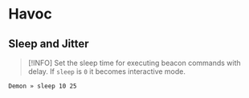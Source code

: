 # Havoc

## Sleep and Jitter

> [!INFO]
> Set the sleep time for executing beacon commands with delay. If `sleep` is `0` it becomes interactive mode.

```
Demon » sleep 10 25
```